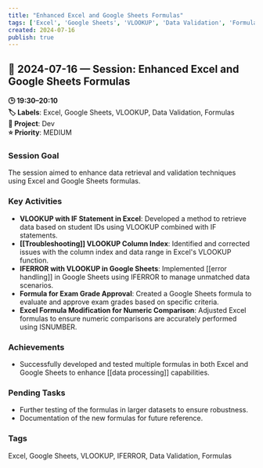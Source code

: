 ```yaml
---
title: "Enhanced Excel and Google Sheets Formulas"
tags: ['Excel', 'Google Sheets', 'VLOOKUP', 'Data Validation', 'Formulas']
created: 2024-07-16
publish: true
---
```


## 📅 2024-07-16 — Session: Enhanced Excel and Google Sheets Formulas

**🕒 19:30–20:10**  
**🏷️ Labels**: Excel, Google Sheets, VLOOKUP, Data Validation, Formulas  
**📂 Project**: Dev  
**⭐ Priority**: MEDIUM  


### Session Goal
The session aimed to enhance data retrieval and validation techniques using Excel and Google Sheets formulas.

### Key Activities
- **VLOOKUP with IF Statement in Excel**: Developed a method to retrieve data based on student IDs using VLOOKUP combined with IF statements.
- **[[Troubleshooting]] VLOOKUP Column Index**: Identified and corrected issues with the column index and data range in Excel's VLOOKUP function.
- **IFERROR with VLOOKUP in Google Sheets**: Implemented [[error handling]] in Google Sheets using IFERROR to manage unmatched data scenarios.
- **Formula for Exam Grade Approval**: Created a Google Sheets formula to evaluate and approve exam grades based on specific criteria.
- **Excel Formula Modification for Numeric Comparison**: Adjusted Excel formulas to ensure numeric comparisons are accurately performed using ISNUMBER.

### Achievements
- Successfully developed and tested multiple formulas in both Excel and Google Sheets to enhance [[data processing]] capabilities.

### Pending Tasks
- Further testing of the formulas in larger datasets to ensure robustness.
- Documentation of the new formulas for future reference.

### Tags
Excel, Google Sheets, VLOOKUP, IFERROR, Data Validation, Formulas
